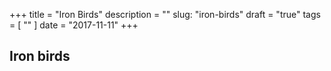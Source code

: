 +++
title = "Iron Birds"
description = ""
slug: "iron-birds"
draft = "true"
tags = [
    ""
]
date = "2017-11-11"
+++

## Iron birds

